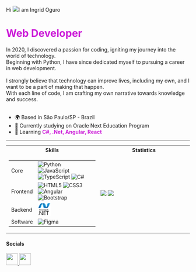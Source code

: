 Hi ![](https://user-images.githubusercontent.com/18350557/176309783-0785949b-9127-417c-8b55-ab5a4333674e.gif)I am Ingrid Oguro
<h1 style="color:#CC1DD8;">Web Developer</h1>
In 2020, I discovered a passion for coding, igniting my journey into the world of technology.<br>
Beginning with Python, I have since dedicated myself to pursuing a career in web development.<br> 
<br>
I strongly believe that technology can improve lives, including my own, and I want to be a part of making that happen.<br>
With each line of code, I am crafting my own narrative towards knowledge and success. <br>
<br>

* 🌍  Based in São Paulo/SP - Brazil
* 🚀  Currently studying on Oracle Next Education Program
* 🧠  Learning <strong style="color:#CC1DD8;" >C#, .Net, Angular, React</strong>

________________________________
<table>
<tr><th >Skills</th>
<th>Statistics</th></tr>
<tr><td width=50% align="center">

|||
|--|--|
|Core|<img src="https://raw.githubusercontent.com/danielcranney/readme-generator/main/public/icons/skills/python-colored.svg" width="36" height="36" alt="Python" /> <img src="https://raw.githubusercontent.com/danielcranney/readme-generator/main/public/icons/skills/javascript-colored.svg" width="36" height="36" alt="JavaScript" /> <img src="https://raw.githubusercontent.com/danielcranney/readme-generator/main/public/icons/skills/typescript-colored.svg" width="36" height="36" alt="TypeScript" /> <img src="https://raw.githubusercontent.com/danielcranney/readme-generator/main/public/icons/skills/csharp-colored.svg" width="36" height="36" alt="C#" />|
|Frontend|<img src="https://raw.githubusercontent.com/danielcranney/readme-generator/main/public/icons/skills/html5-colored.svg" width="36" height="36" alt="HTML5" /> <img src="https://raw.githubusercontent.com/danielcranney/readme-generator/main/public/icons/skills/css3-colored.svg" width="36" height="36" alt="CSS3" /> <img src="https://raw.githubusercontent.com/danielcranney/readme-generator/main/public/icons/skills/angularjs-colored.svg" width="36" height="36" alt="Angular" /> <img src="https://raw.githubusercontent.com/danielcranney/readme-generator/main/public/icons/skills/bootstrap-colored.svg" width="36" height="36" alt="Bootstrap" />|
|Backend|<img src="https://raw.githubusercontent.com/devicons/devicon/master/icons/dot-net/dot-net-original-wordmark.svg" alt="dotnet" width="36" height="36"/>|
|Software|<img src="https://raw.githubusercontent.com/danielcranney/readme-generator/main/public/icons/skills/figma-colored.svg" width="36" height="36" alt="Figma">|
</td>
<!-- Git stats -->
<td width=50%><img src="https://github-readme-stats.vercel.app/api/top-langs/?username=IngridOguro&layout=compact&bg_color=00000000&title_color=EBEBEA&text_color=35EC7E&hide_border=true"/>

<img src="https://github-readme-activity-graph.vercel.app/graph/?username=IngridOguro&bg_color=00000000&color=F361FA&point=F361FA&line=35EC7E&area=true&hide_border=true"/>
</td></tr></table>


#### Socials
<p align="left">
<a href="https://www.github.com/IngridOguro" target="_blank" rel="noreferrer"> 
<picture> <source media="(prefers-color-scheme: dark)" srcset="https://raw.githubusercontent.com/danielcranney/readme-generator/main/public/icons/socials/github-dark.svg" /> 
<source media="(prefers-color-scheme: light)" srcset="https://raw.githubusercontent.com/danielcranney/readme-generator/main/public/icons/socials/github.svg" /> 
<img src="https://raw.githubusercontent.com/danielcranney/readme-generator/main/public/icons/socials/github.svg" width="32" height="32" /> </picture> </a> <a href="https://www.linkedin.com/in/ingrid-oguro/" target="_blank" rel="noreferrer"> <picture> <source media="(prefers-color-scheme: dark)" srcset="https://raw.githubusercontent.com/danielcranney/readme-generator/main/public/icons/socials/linkedin-dark.svg" /> <source media="(prefers-color-scheme: light)" srcset="https://raw.githubusercontent.com/danielcranney/readme-generator/main/public/icons/socials/linkedin.svg" /> <img src="https://raw.githubusercontent.com/danielcranney/readme-generator/main/public/icons/socials/linkedin.svg" width="32" height="32" /> </picture> 
</a>
</p>
